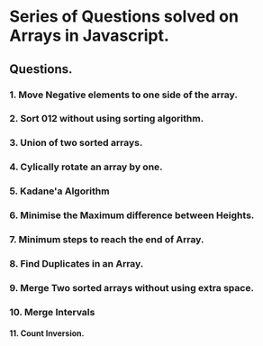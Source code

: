 
# Series of Questions solved on Arrays in Javascript.

## Questions.

### 1. Move Negative elements to one side of the array.
### 2. Sort 012 without using sorting algorithm.
### 3. Union of two sorted arrays.
### 4. Cylically rotate an array by one.
### 5. Kadane'a Algorithm
### 6. Minimise the Maximum difference between Heights.
### 7. Minimum steps to reach the end of Array.
### 8. Find Duplicates in an Array.
### 9. Merge Two sorted arrays without using extra space.
### 10. Merge Intervals
#### 11. Count Inversion.
